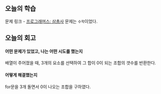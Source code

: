 ## 오늘의 학습
문제 링크 - [프로그래머스: 삼총사](https://school.programmers.co.kr/learn/courses/30/lessons/131705?language=javascript)
문제는 `수학`이었다.


## 오늘의 회고
#### 어떤 문제가 있었고, 나는 어떤 시도를 했는지
배열이 주어졌을 때, 3개의 요소를 선택하여 그 합이 0이 되는 조합의 갯수를 반환한다.

#### 어떻게 해결했는지
for문을 3개 돌면서 0이 나오는 조합을 구하였다.
